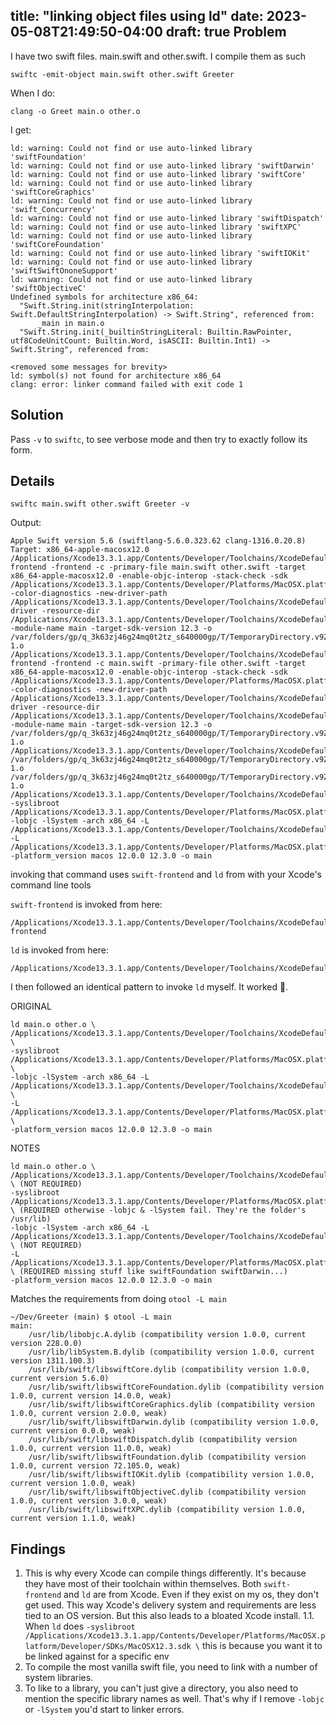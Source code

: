 title: "linking object files using ld"
date: 2023-05-08T21:49:50-04:00
draft: true
Problem
- 

I have two swift files. main.swift and other.swift.
I compile them as such

```
swiftc -emit-object main.swift other.swift Greeter
```

When I do: 

```
clang -o Greet main.o other.o
```

I get: 

```
ld: warning: Could not find or use auto-linked library 'swiftFoundation'
ld: warning: Could not find or use auto-linked library 'swiftDarwin'
ld: warning: Could not find or use auto-linked library 'swiftCore'
ld: warning: Could not find or use auto-linked library 'swiftCoreGraphics'
ld: warning: Could not find or use auto-linked library 'swift_Concurrency'
ld: warning: Could not find or use auto-linked library 'swiftDispatch'
ld: warning: Could not find or use auto-linked library 'swiftXPC'
ld: warning: Could not find or use auto-linked library 'swiftCoreFoundation'
ld: warning: Could not find or use auto-linked library 'swiftIOKit'
ld: warning: Could not find or use auto-linked library 'swiftSwiftOnoneSupport'
ld: warning: Could not find or use auto-linked library 'swiftObjectiveC'
Undefined symbols for architecture x86_64:
  "Swift.String.init(stringInterpolation: Swift.DefaultStringInterpolation) -> Swift.String", referenced from:
      _main in main.o
  "Swift.String.init(_builtinStringLiteral: Builtin.RawPointer, utf8CodeUnitCount: Builtin.Word, isASCII: Builtin.Int1) -> Swift.String", referenced from:

<removed some messages for brevity>
ld: symbol(s) not found for architecture x86_64
clang: error: linker command failed with exit code 1 
```

Solution
-

Pass `-v` to `swiftc`, to see verbose mode and then try to exactly follow its form. 

Details
- 

    swiftc main.swift other.swift Greeter -v

Output: 

```
Apple Swift version 5.6 (swiftlang-5.6.0.323.62 clang-1316.0.20.8)
Target: x86_64-apple-macosx12.0
/Applications/Xcode13.3.1.app/Contents/Developer/Toolchains/XcodeDefault.xctoolchain/usr/bin/swift-frontend -frontend -c -primary-file main.swift other.swift -target x86_64-apple-macosx12.0 -enable-objc-interop -stack-check -sdk /Applications/Xcode13.3.1.app/Contents/Developer/Platforms/MacOSX.platform/Developer/SDKs/MacOSX12.3.sdk -color-diagnostics -new-driver-path /Applications/Xcode13.3.1.app/Contents/Developer/Toolchains/XcodeDefault.xctoolchain/usr/bin/swift-driver -resource-dir /Applications/Xcode13.3.1.app/Contents/Developer/Toolchains/XcodeDefault.xctoolchain/usr/lib/swift -module-name main -target-sdk-version 12.3 -o /var/folders/gp/q_3k63zj46g24mq0t2tz_s640000gp/T/TemporaryDirectory.v9ZEgV/main-1.o
/Applications/Xcode13.3.1.app/Contents/Developer/Toolchains/XcodeDefault.xctoolchain/usr/bin/swift-frontend -frontend -c main.swift -primary-file other.swift -target x86_64-apple-macosx12.0 -enable-objc-interop -stack-check -sdk /Applications/Xcode13.3.1.app/Contents/Developer/Platforms/MacOSX.platform/Developer/SDKs/MacOSX12.3.sdk -color-diagnostics -new-driver-path /Applications/Xcode13.3.1.app/Contents/Developer/Toolchains/XcodeDefault.xctoolchain/usr/bin/swift-driver -resource-dir /Applications/Xcode13.3.1.app/Contents/Developer/Toolchains/XcodeDefault.xctoolchain/usr/lib/swift -module-name main -target-sdk-version 12.3 -o /var/folders/gp/q_3k63zj46g24mq0t2tz_s640000gp/T/TemporaryDirectory.v9ZEgV/other-1.o
/Applications/Xcode13.3.1.app/Contents/Developer/Toolchains/XcodeDefault.xctoolchain/usr/bin/ld /var/folders/gp/q_3k63zj46g24mq0t2tz_s640000gp/T/TemporaryDirectory.v9ZEgV/main-1.o /var/folders/gp/q_3k63zj46g24mq0t2tz_s640000gp/T/TemporaryDirectory.v9ZEgV/other-1.o /Applications/Xcode13.3.1.app/Contents/Developer/Toolchains/XcodeDefault.xctoolchain/usr/lib/swift/clang/lib/darwin/libclang_rt.osx.a -syslibroot /Applications/Xcode13.3.1.app/Contents/Developer/Platforms/MacOSX.platform/Developer/SDKs/MacOSX12.3.sdk -lobjc -lSystem -arch x86_64 -L /Applications/Xcode13.3.1.app/Contents/Developer/Toolchains/XcodeDefault.xctoolchain/usr/lib/swift/macosx -L /Applications/Xcode13.3.1.app/Contents/Developer/Platforms/MacOSX.platform/Developer/SDKs/MacOSX12.3.sdk/usr/lib/swift -platform_version macos 12.0.0 12.3.0 -o main
```

invoking that command uses `swift-frontend` and `ld` from with your Xcode's command line tools

`swift-frontend` is invoked from here:

```
/Applications/Xcode13.3.1.app/Contents/Developer/Toolchains/XcodeDefault.xctoolchain/usr/bin/swift-frontend
```

`ld` is invoked from here: 
```
/Applications/Xcode13.3.1.app/Contents/Developer/Toolchains/XcodeDefault.xctoolchain/usr/bin/ld
```


I then followed an identical pattern to invoke `ld` myself. It worked 🎉.


ORIGINAL


```
ld main.o other.o \
/Applications/Xcode13.3.1.app/Contents/Developer/Toolchains/XcodeDefault.xctoolchain/usr/lib/swift/clang/lib/darwin/libclang_rt.osx.a \
-syslibroot /Applications/Xcode13.3.1.app/Contents/Developer/Platforms/MacOSX.platform/Developer/SDKs/MacOSX12.3.sdk \
-lobjc -lSystem -arch x86_64 -L /Applications/Xcode13.3.1.app/Contents/Developer/Toolchains/XcodeDefault.xctoolchain/usr/lib/swift/macosx \
-L /Applications/Xcode13.3.1.app/Contents/Developer/Platforms/MacOSX.platform/Developer/SDKs/MacOSX12.3.sdk/usr/lib/swift \
-platform_version macos 12.0.0 12.3.0 -o main
```


NOTES
```
ld main.o other.o \
/Applications/Xcode13.3.1.app/Contents/Developer/Toolchains/XcodeDefault.xctoolchain/usr/lib/swift/clang/lib/darwin/libclang_rt.osx.a \ (NOT REQUIRED)
-syslibroot /Applications/Xcode13.3.1.app/Contents/Developer/Platforms/MacOSX.platform/Developer/SDKs/MacOSX12.3.sdk \ (REQUIRED otherwise -lobjc & -lSystem fail. They're the folder's /usr/lib)
-lobjc -lSystem -arch x86_64 -L /Applications/Xcode13.3.1.app/Contents/Developer/Toolchains/XcodeDefault.xctoolchain/usr/lib/swift/macosx \ (NOT REQUIRED)
-L /Applications/Xcode13.3.1.app/Contents/Developer/Platforms/MacOSX.platform/Developer/SDKs/MacOSX12.3.sdk/usr/lib/swift \ (REQUIRED missing stuff like swiftFoundation swiftDarwin...)
-platform_version macos 12.0.0 12.3.0 -o main
```

Matches the requirements from doing `otool -L main`
```
~/Dev/Greeter (main) $ otool -L main 
main:
	/usr/lib/libobjc.A.dylib (compatibility version 1.0.0, current version 228.0.0)
	/usr/lib/libSystem.B.dylib (compatibility version 1.0.0, current version 1311.100.3)
	/usr/lib/swift/libswiftCore.dylib (compatibility version 1.0.0, current version 5.6.0)
	/usr/lib/swift/libswiftCoreFoundation.dylib (compatibility version 1.0.0, current version 14.0.0, weak)
	/usr/lib/swift/libswiftCoreGraphics.dylib (compatibility version 1.0.0, current version 2.0.0, weak)
	/usr/lib/swift/libswiftDarwin.dylib (compatibility version 1.0.0, current version 0.0.0, weak)
	/usr/lib/swift/libswiftDispatch.dylib (compatibility version 1.0.0, current version 11.0.0, weak)
	/usr/lib/swift/libswiftFoundation.dylib (compatibility version 1.0.0, current version 72.105.0, weak)
	/usr/lib/swift/libswiftIOKit.dylib (compatibility version 1.0.0, current version 1.0.0, weak)
	/usr/lib/swift/libswiftObjectiveC.dylib (compatibility version 1.0.0, current version 3.0.0, weak)
	/usr/lib/swift/libswiftXPC.dylib (compatibility version 1.0.0, current version 1.1.0, weak)
```


Findings
- 

1. This is why every Xcode can compile things differently. It's because they have most of their toolchain within themselves. Both `swift-frontend` and `ld` are from Xcode. Even if they exist on my os, they don't get used. This way Xcode's delivery system and requirements are less tied to an OS version. But this also leads to a bloated Xcode install.
1.1. When `ld` does `-syslibroot /Applications/Xcode13.3.1.app/Contents/Developer/Platforms/MacOSX.platform/Developer/SDKs/MacOSX12.3.sdk \` this is because you want it to be linked against for a specific env
2. To compile the most vanilla swift file, you need to link with a number of system libraries. 
3. To like to a library, you can't just give a directory, you also need to mention the specific library names as well. That's why if I remove `-lobjc` or `-lSystem` you'd start to linker errors. 

